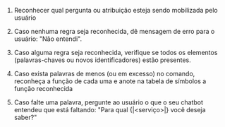 1) Reconhecer qual pergunta ou atribuição esteja sendo mobilizada pelo usuário



2) Caso nenhuma regra seja reconhecida, dê mensagem de erro para o usuário: "Não entendi".



3) Caso alguma regra seja reconhecida, verifique se todos os elementos (palavras-chaves ou novos identificadores) estão presentes.



4) Caso exista palavras de menos (ou em excesso) no comando, reconheça a função de cada uma e anote na tabela de símbolos a função reconhecida



5) Caso falte uma palavra, pergunte ao usuário o que o seu chatbot entendeu que está faltando: "Para qual {<cidade>|<serviço>|<produto>} você deseja saber?"